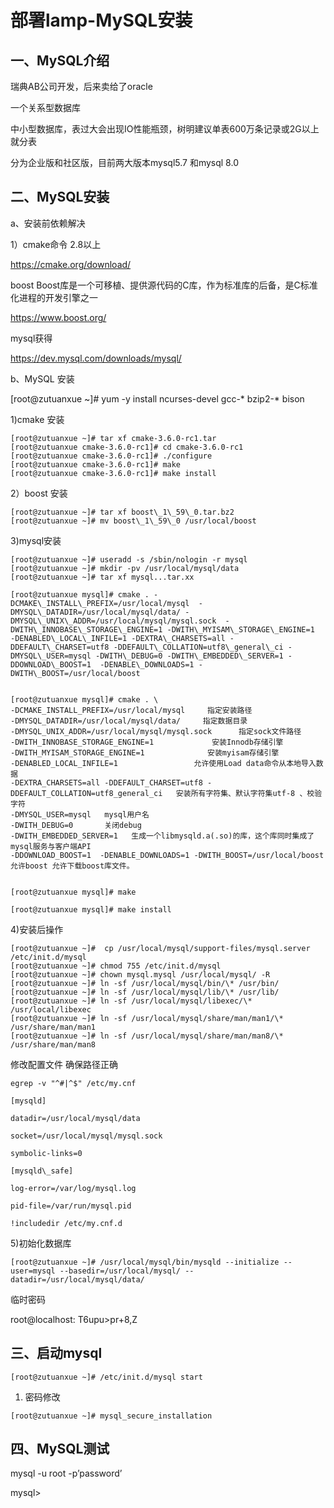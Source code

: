 # 部署lamp-MySQL安装

## 一、MySQL介绍

瑞典AB公司开发，后来卖给了oracle

一个关系型数据库

中小型数据库，表过大会出现IO性能瓶颈，树明建议单表600万条记录或2G以上就分表

分为企业版和社区版，目前两大版本mysql5.7 和mysql 8.0

## 二、MySQL安装

a、安装前依赖解决

1）cmake命令 2.8以上

https://cmake.org/download/

boost Boost库是一个可移植、提供源代码的C库，作为标准库的后备，是C标准化进程的开发引擎之一

https://www.boost.org/

mysql获得

https://dev.mysql.com/downloads/mysql/

b、MySQL 安装

[root@zutuanxue ~]# yum -y install ncurses-devel gcc-* bzip2-* bison

1)cmake 安装

```
[root@zutuanxue ~]# tar xf cmake-3.6.0-rc1.tar
[root@zutuanxue cmake-3.6.0-rc1]# cd cmake-3.6.0-rc1
[root@zutuanxue cmake-3.6.0-rc1]# ./configure
[root@zutuanxue cmake-3.6.0-rc1]# make
[root@zutuanxue cmake-3.6.0-rc1]# make install
```

2）boost 安装

```
[root@zutuanxue ~]# tar xf boost\_1\_59\_0.tar.bz2
[root@zutuanxue ~]# mv boost\_1\_59\_0 /usr/local/boost
```

3)mysql安装

```
[root@zutuanxue ~]# useradd -s /sbin/nologin -r mysql
[root@zutuanxue ~]# mkdir -pv /usr/local/mysql/data
[root@zutuanxue ~]# tar xf mysql...tar.xx

[root@zutuanxue mysql]# cmake . -DCMAKE\_INSTALL\_PREFIX=/usr/local/mysql  -DMYSQL\_DATADIR=/usr/local/mysql/data/ -DMYSQL\_UNIX\_ADDR=/usr/local/mysql/mysql.sock  -DWITH\_INNOBASE\_STORAGE\_ENGINE=1 -DWITH\_MYISAM\_STORAGE\_ENGINE=1  -DENABLED\_LOCAL\_INFILE=1 -DEXTRA\_CHARSETS=all -DDEFAULT\_CHARSET=utf8 -DDEFAULT\_COLLATION=utf8\_general\_ci -DMYSQL\_USER=mysql -DWITH\_DEBUG=0 -DWITH\_EMBEDDED\_SERVER=1 -DDOWNLOAD\_BOOST=1  -DENABLE\_DOWNLOADS=1 -DWITH\_BOOST=/usr/local/boost


[root@zutuanxue mysql]# cmake . \
-DCMAKE_INSTALL_PREFIX=/usr/local/mysql     指定安装路径
-DMYSQL_DATADIR=/usr/local/mysql/data/     指定数据目录
-DMYSQL_UNIX_ADDR=/usr/local/mysql/mysql.sock      指定sock文件路径
-DWITH_INNOBASE_STORAGE_ENGINE=1             安装Innodb存储引擎
-DWITH_MYISAM_STORAGE_ENGINE=1              安装myisam存储引擎
-DENABLED_LOCAL_INFILE=1                 允许使用Load data命令从本地导入数据
-DEXTRA_CHARSETS=all -DDEFAULT_CHARSET=utf8 -DDEFAULT_COLLATION=utf8_general_ci   安装所有字符集、默认字符集utf-8 、校验字符
-DMYSQL_USER=mysql   mysql用户名
-DWITH_DEBUG=0       关闭debug
-DWITH_EMBEDDED_SERVER=1   生成一个libmysqld.a(.so)的库，这个库同时集成了mysql服务与客户端API
-DDOWNLOAD_BOOST=1  -DENABLE_DOWNLOADS=1 -DWITH_BOOST=/usr/local/boost   允许boost 允许下载boost库文件。


[root@zutuanxue mysql]# make

[root@zutuanxue mysql]# make install
```

4)安装后操作

```
[root@zutuanxue ~]#  cp /usr/local/mysql/support-files/mysql.server /etc/init.d/mysql
[root@zutuanxue ~]# chmod 755 /etc/init.d/mysql
[root@zutuanxue ~]# chown mysql.mysql /usr/local/mysql/ -R
[root@zutuanxue ~]# ln -sf /usr/local/mysql/bin/\* /usr/bin/
[root@zutuanxue ~]# ln -sf /usr/local/mysql/lib/\* /usr/lib/
[root@zutuanxue ~]# ln -sf /usr/local/mysql/libexec/\*  /usr/local/libexec
[root@zutuanxue ~]# ln -sf /usr/local/mysql/share/man/man1/\*  /usr/share/man/man1
[root@zutuanxue ~]# ln -sf /usr/local/mysql/share/man/man8/\*  /usr/share/man/man8
```

修改配置文件 确保路径正确

```
egrep -v "^#|^$" /etc/my.cnf

[mysqld]

datadir=/usr/local/mysql/data

socket=/usr/local/mysql/mysql.sock

symbolic-links=0

[mysqld\_safe]

log-error=/var/log/mysql.log

pid-file=/var/run/mysql.pid

!includedir /etc/my.cnf.d
```

5)初始化数据库

```
[root@zutuanxue ~]# /usr/local/mysql/bin/mysqld --initialize --user=mysql --basedir=/usr/local/mysql/ --datadir=/usr/local/mysql/data/
```

临时密码

root@localhost: T6upu>pr+8,Z

## 三、启动mysql

```
[root@zutuanxue ~]# /etc/init.d/mysql start
```

1. 密码修改

```
[root@zutuanxue ~]# mysql_secure_installation
```

## 四、MySQL测试

mysql -u root -p’password’

mysql>
